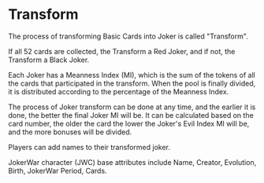 # Transform

​The process of transforming Basic Cards into Joker is called "Transform". 

If all 52 cards are collected, the Transform a Red Joker, and if not, the Transform a Black Joker. 

Each Joker has a Meanness Index \(MI\), which is the sum of the tokens of all the cards that participated in the transform. When the pool is finally divided, it is distributed according to the percentage of the Meanness Index. 

The process of Joker transform can be done at any time, and the earlier it is done, the better the final Joker MI will be. It can be calculated based on the card number, the older the card the lower the Joker's Evil Index MI will be, and the more bonuses will be divided.

Players can add names to their transformed joker.

JokerWar character \(JWC\) base attributes include Name, Creator, Evolution, Birth, JokerWar Period, Cards.



